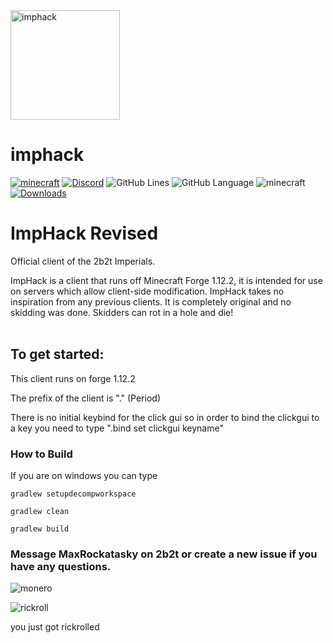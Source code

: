 <img src="https://user-images.githubusercontent.com/64598162/137604406-ef3e8459-b1c6-4094-9354-d3e8c9853c39.png" alt="imphack" width="175"/>

# imphack

[![minecraft](https://img.shields.io/badge/Minecraft-1.12.2-blueviolet.svg)](https://files.minecraftforge.net/net/minecraftforge/forge/index_1.12.2.html)
[![Discord](https://img.shields.io/discord/840168131652747264?color=9900ee&label=discord&style=flat-round)](https://discord.gg/KKPVj2K3GF)
![GitHub Lines](https://img.shields.io/tokei/lines/github/Supergamer5465/ImpHack-Revised?color=9900ee)
![GitHub Language](https://img.shields.io/github/languages/top/Supergamer5465/ImpHack-Revised?color=9900ee)
![minecraft](https://img.shields.io/badge/Client--Prefix-.-blueviolet)
[![Downloads](https://img.shields.io/github/downloads/Supergamer5465/ImpHack-Revised/total?color=9900ee)](https://github.com/Supergamer5465/ImpHack-Revisedseppuku/release/latest)

# ImpHack Revised
Official client of the 2b2t Imperials.

ImpHack is a client that runs off Minecraft Forge 1.12.2, it is intended for use on servers which allow client-side modification. 
ImpHack takes no inspiration from any previous clients. It is completely original and no skidding was done.
Skidders can rot in a hole and die!
<br>
<br>

## To get started:
This client runs on forge 1.12.2

The prefix of the client is "." (Period) 



There is no initial keybind for the click gui so in order to bind the clickgui to a key you need to type ".bind set clickgui keyname"

### How to Build 
If you are on windows you can type 

`gradlew setupdecompworkspace`

`gradlew clean`

`gradlew build`

### Message MaxRockatasky on 2b2t or create a new issue if you have any questions.

![monero](https://cdn.discordapp.com/attachments/840168131652747266/899713998864388136/sigma.png)

![rickroll](https://c.tenor.com/o656qFKDzeUAAAAC/rick-astley-never-gonna-give-you-up.gif)

you just got rickrolled
